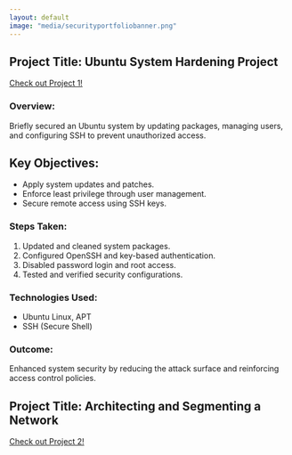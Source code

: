 ```yaml
---
layout: default
image: "media/securityportfoliobanner.png"
---
```


## Project Title: Ubuntu System Hardening Project

[Check out Project 1!](projects/project1.md)

### Overview:
Briefly secured an Ubuntu system by updating packages, managing users, and configuring SSH to prevent unauthorized access.

## Key Objectives:
- Apply system updates and patches.
- Enforce least privilege through user management.
- Secure remote access using SSH keys.

### Steps Taken:
1. Updated and cleaned system packages.
2. Configured OpenSSH and key-based authentication.
3. Disabled password login and root access.
4. Tested and verified security configurations.

### Technologies Used:
- Ubuntu Linux, APT
- SSH (Secure Shell)

### Outcome:
Enhanced system security by reducing the attack surface and reinforcing access control policies.


## Project Title: Architecting and Segmenting a Network

[Check out Project 2!](projects/project2.md)


